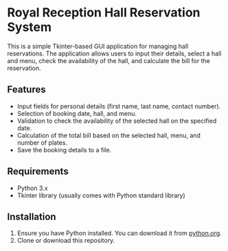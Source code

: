 # Royal Reception Hall Reservation System

This is a simple Tkinter-based GUI application for managing hall reservations. The application allows users to input their details, select a hall and menu, check the availability of the hall, and calculate the bill for the reservation.

## Features

- Input fields for personal details (first name, last name, contact number).
- Selection of booking date, hall, and menu.
- Validation to check the availability of the selected hall on the specified date.
- Calculation of the total bill based on the selected hall, menu, and number of plates.
- Save the booking details to a file.

## Requirements

- Python 3.x
- Tkinter library (usually comes with Python standard library)

## Installation

1. Ensure you have Python installed. You can download it from [python.org](https://www.python.org/downloads/).
2. Clone or download this repository.

